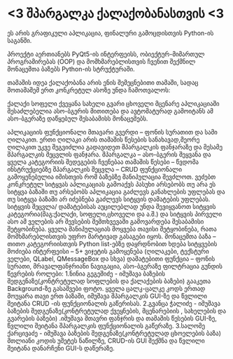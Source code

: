# <3 შპარგალკა ქალაქობანასთვის <3 

ეს არის გრაფიკული აპლიკაცია, ფინალური გამოცდისთვის Python-ის საგანში.

პროექტი აერთიანებს PyQt5-ის ინტერფეისს, ობიექტურ-მიმართულ პროგრამირებას (OOP) და მომხმარებლისთვის ჩვენით შექმნილ მონაცემთა ბაზებს Python-ის სტრუქტურაში.

თამაშის იდეა
ქალაქობანა არის ენის შემეცნებითი თამაში, სადაც მოთამაშემ ერთ კონკრეტულ ასოზე უნდა ჩამოთვალოს:

ქალაქი
სოფელი
ქვეყანა
სახელი
გვარი
ცხოველი
მცენარე
აპლიკაციაში შესაძლებელია ასო-ბგერის მითითება და ავტომატურად გამოიტანს ამ ასო-ბგერაზე დაწყებულ შესაბამისს მონაცემებს.

აპლიკაციის ფუნქციონალი
მთავარი გვერდი – ფონის სურათით და სამი ღილაკით. ერთი ღილაკი არის თამაშის წესების სანახავად,მეორე ღილაკით უკვე შეგვიძლია გადავიდეთ შპარგალკის ფანჯარაზე და მესამე შპარგალკის შეცვლის ფანჯარა.
შპარგალკა – ასო-ბგერის შეყვანა და ყველა კატეგორიის შედეგების ჩვენებაა
თამაშის წესები – წვდომა ინსტრუქციებზე
შპარგალკის შეცვლა – CRUD ფუნქციონალი გამოყენებულია იმისთვის რომ ბაზებზე მანიპულაცია შევძლოთ. ვეძებთ კონკრეტულ სიტყვას აპლიკაციას გამოაქვს პასუხი არსებობს თუ არა ეს სიტყვა ბაზაში თუ არსებობს აპლიკაცია გაძლევს განახლების უფლებას და თუ სიტყვა ბაზაში არ იძებნება გაძლევს სიტყვის დამატების უფლებას. სიტყვის შეცვლა/ დამატებისას აუცილებლად უნდა შევიყვანოთ სიტყვის კატეგორია(მაგ:ქალაქი, სოფელი,ცხოველი და ა.შ.) და სიტყვის პირველი ასო ამ ველების არ შევსების შემთხვევაში გამოვარდება შესაბამისი შეტყობინება. ყველა მანიპულაციას მოყვება თავისი შეტყობინება, რათა მომხმარებლისთვის უფრო მარტივად გასაგები იყოს.
მონაცემთა ბაზა – თითო კატეგორიისთვის Python list-ებზე დაყრდნობით ხდება სიტყვების მოძიება
ინტერფეისი – 5+ ვიჯეტის გამოყენება (ღილაკები, ტექსტური ველები, QLabel, QMessageBox და სხვა)
დამატებითი ფუნქცია – ფონის სურათი, მრავალფანჯრიანი ნავიგაცია, ასო-ბგერაზე ფილტრაცია
გუნდის წევრების როლები: 1.ნინია გეგეშიძე - იმუშავა ბაზების შედგენაზე(კონტრეტულად სოფლების და ქალაქების ბაზები) გააკეთა Background-ზე გასაშვები ფოტო. ყველა ცალკ-ცალკე კოდს ერთად მოუყარა თავი ერთ ბაზაში, იმუშავა შპარგალკის GUI-ზე და წვლილი შეიტანა CRUD -ის ფუნქციონალის გაწერისას.
2.გვანცა ჭალიძე - იმუშავა ბაზების შედგენაზე(კონტრეტულად ქვეყნების, მცენარებიის , სახელების და გვარების ბაზები) .იმუშავა მთავრი ფანჯრის და თამაშის წესების GUI-ზე, წვლილი შეიტანა შპარგალკის ფუნქციონალის გაწერაზე.
3.სალომე ქარცივაძე - იმუშავა ბაზების შედგენაზე(კონტრეტულად ცხოელების ბაზა) მთლიანი კოდის უმეტეს ნაწილზე, CRUD-ის GUI შექმნა და წვლილი შეიტანა დანარჩენი GUI-ს დაწერაზე.
